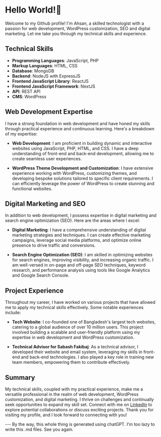 # Hello World!🫡

Welcome to my Github profile! I'm Ahsan, a skilled technologist with a passion for web development, WordPress customization, SEO and digital marketing. Let me take you through my technical skills and experience.

## Technical Skills

- **Programming Languages**: JavaScript, PHP
- **Markup Languages**: HTML, CSS
- **Database**: MongoDB
- **Backend**: NodeJS with ExpressJS
- **Frontend JavaScript Library**: ReactJS
- **Frontend JavaScript Framework**: NextJS
- **API**: REST API
- **CMS**: WordPress

## Web Development Expertise

I have a strong foundation in web development and have honed my skills through practical experience and continuous learning. Here's a breakdown of my expertise:

- **Web Development**: I am proficient in building dynamic and interactive websites using JavaScript, PHP, HTML, and CSS. I have a deep understanding of front-end and back-end development, allowing me to create seamless user experiences.

- **WordPress Theme Development and Customization**: I have extensive experience working with WordPress, customizing themes, and developing bespoke solutions tailored to specific client requirements. I can efficiently leverage the power of WordPress to create stunning and functional websites.

## Digital Marketing and SEO

In addition to web development, I possess expertise in digital marketing and search engine optimization (SEO). Here are the areas where I excel:

- **Digital Marketing**: I have a comprehensive understanding of digital marketing strategies and techniques. I can create effective marketing campaigns, leverage social media platforms, and optimize online presence to drive traffic and conversions.

- **Search Engine Optimization (SEO)**: I am skilled in optimizing websites for search engines, improving visibility, and increasing organic traffic. I am well-versed in on-page and off-page SEO techniques, keyword research, and performance analysis using tools like Google Analytics and Google Search Console.

## Project Experience

Throughout my career, I have worked on various projects that have allowed me to apply my technical skills effectively. Some notable experiences include:

- **Tech Website**: I co-founded one of Bangladesh's largest tech websites, catering to a global audience of over 10 million users. This project involved building a scalable and user-friendly platform using my expertise in web development and WordPress customization.

- **Technical Advisor for Sabash Fakibaj**: As a technical advisor, I developed their website and email system, leveraging my skills in front-end and back-end technologies. I also played a key role in training new team members, empowering them to contribute effectively.

## Summary

My technical skills, coupled with my practical experience, make me a versatile professional in the realm of web development, WordPress customization, and digital marketing. I thrive on challenges and continually seek opportunities to expand my skill set. Connect with me on [LinkedIn](https://www.linkedin.com/in/aronnoahsan/) to explore potential collaborations or discuss exciting projects. Thank you for visiting my profile, and I look forward to connecting with you!

--- By the way, this whole thing is generated using chatGPT. I'm too lazy to write this .md files. See you again.
